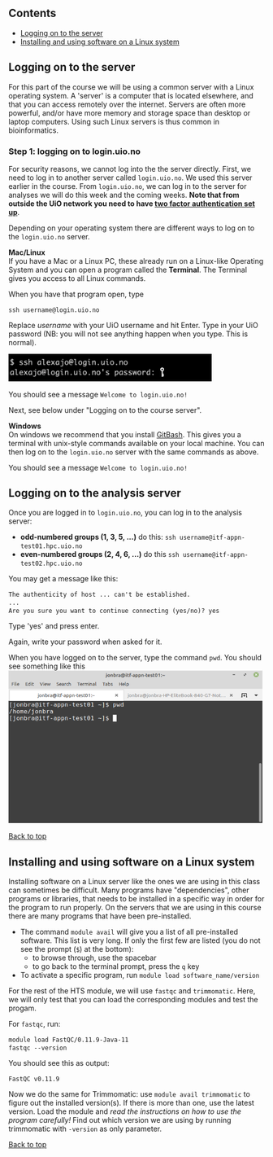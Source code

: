 ## Contents
- [Logging on to the server](#logging-on-to-the-server)
- [Installing and using software on a Linux system](#installing-and-using-software-on-a-linux-system)


## Logging on to the server
For this part of the course we will be using a common server with a Linux operating system.
A 'server' is a computer that is located elsewhere, and that you can access remotely over the internet.
Servers are often more powerful, and/or have more memory and storage space than desktop or laptop computers.
Using such Linux servers is thus common in bioinformatics.

### Step 1: logging on to login.uio.no

For security reasons, we cannot log into the the server directly. First, we need to log in to another server called `login.uio.no`.
We used this server earlier in the course.
From `login.uio.no`, we can log in to the server for analyses we will do this week and the coming weeks. **Note that from outside the UiO network you need to have [two factor authentication set up](https://www.uio.no/tjenester/it/brukernavn-passord/2fa/)**.

Depending on your operating system there are different ways to log on to the `login.uio.no` server.

**Mac/Linux**  
If you have a Mac or a Linux PC, these already run on a Linux-like Operating System and you can open a program called the **Terminal**. The Terminal gives you access to all Linux commands.

When you have that program open, type

```
ssh username@login.uio.no
```

Replace *username* with your UiO username and hit Enter. Type in your UiO password (NB: you will not see anything happen when you type. This is normal).

<img src="/images/terminal.png" width="400"> <p>
You should see a message `Welcome to login.uio.no!`

Next, see below under "Logging on to the course server".

**Windows**  
On windows we recommend that you install [GitBash](https://gitforwindows.org/). This gives you a terminal with unix-style commands available on your local machine. You can then log on to the `login.uio.no` server with the same commands as above.  

You should see a message `Welcome to login.uio.no!`

## Logging on to the analysis server

Once you are logged in to `login.uio.no`, you can log in to the analysis server:

* **odd-numbered groups (1, 3, 5, ...)** do this: `ssh username@itf-appn-test01.hpc.uio.no`
* **even-numbered groups (2, 4, 6, ...)** do this `ssh username@itf-appn-test02.hpc.uio.no`

You may get a message like this:

```
The authenticity of host ... can't be established.
...
Are you sure you want to continue connecting (yes/no)? yes
```
Type 'yes' and press enter.

Again, write your password when asked for it.

When you have logged on to the server, type the command `pwd`. You should see something like this
<img src="/images/terminal_2.png" width="500" height="300"> <p>  

[Back to top](#contents)


## Installing and using software on a Linux system
Installing software on a Linux server like the ones we are using in this class can sometimes be difficult. Many programs have "dependencies", other programs or libraries, that needs to be installed in a specific way in order for the program to run properly. On the servers that we are using in this course there are many programs that have been pre-installed.

* The command `module avail` will give you a list of all pre-installed software. This list is very long. If only the first few are listed (you do not see the prompt (`$`) at the bottom):
  * to browse through, use the spacebar
  * to go back to the terminal prompt, press the `q` key
* To activate a specific program, run `module load software_name/version`

For the rest of the HTS module, we will use `fastqc` and `trimmomatic`. Here, we will only test that you can load the corresponding modules and test the progam.

For `fastqc`, run:

```
module load FastQC/0.11.9-Java-11
fastqc --version
```

You should see this as output:
```
FastQC v0.11.9
```

Now we do the same for Trimmomatic: use `module avail trimmomatic` to figure out the installed version(s). If there is more than one, use the latest version.
Load the module and *read the instructions on how to use the program carefully!* Find out which version we are using by running trimmomatic with `-version` as only parameter.


[Back to top](#contents)

